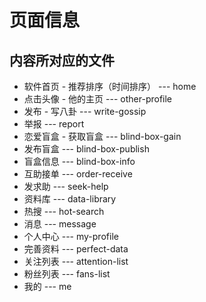 # 页面信息

## 内容所对应的文件

- 软件首页 - 推荐排序（时间排序） --- home
- 点击头像 - 他的主页 --- other-profile
- 发布 - 写八卦 --- write-gossip
- 举报 --- report
- 恋爱盲盒 - 获取盲盒 --- blind-box-gain
- 发布盲盒 --- blind-box-publish
- 盲盒信息 --- blind-box-info
- 互助接单 --- order-receive
- 发求助 --- seek-help
- 资料库 --- data-library
- 热搜 --- hot-search
- 消息 --- message
- 个人中心 --- my-profile
- 完善资料 --- perfect-data
- 关注列表 --- attention-list
- 粉丝列表 --- fans-list
- 我的 --- me
